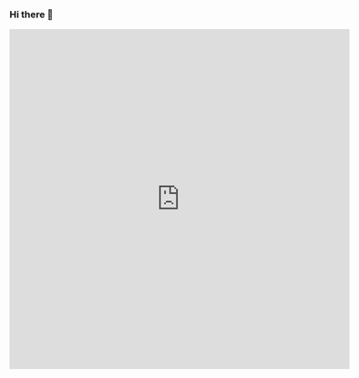 ### Hi there 👋

<iframe width="600" height="600" src="https://ionicabizau.github.io/github-profile-languages/api.html?@Utsav-J" frameborder="0"></iframe>
